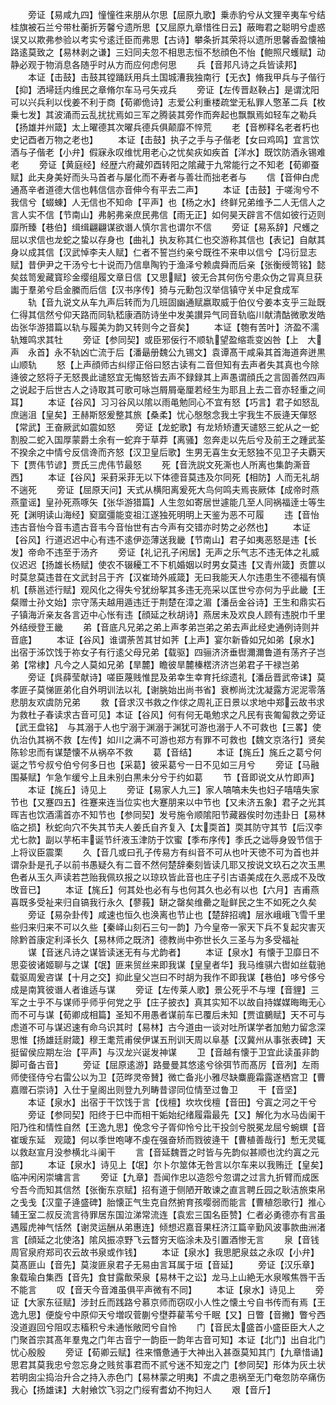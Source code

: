 <!-- { "loadSidebar": true } -->
　　旁证【易咸九四】憧憧徃来朋从尔思【屈原九歌】乗赤豹兮从文狸辛夷车兮结桂旗被石兰兮带杜蘅折芳馨兮遗所思【又屈原九章惜徃日云】蔽晦君之聪明兮虚惑误又以欺弗参验以考实兮逺迁臣而弗思【古诗】攀条折其荣将以遗所思馨香盈懐袖路逺莫致之【易林剥之谦】三妇同夫忽不相思志恒不愁顔色不怡【鲍照尺蠖赋】动静必观于物消息各随乎时从方而应何虑何思
　　兵【音邦凡诗之兵皆读邦】
　　本证【击鼓】击鼓其镗踊跃用兵土国城漕我独南行【无衣】脩我甲兵与子偕行【抑】洒埽廷内维民之章脩尔车马弓矢戎兵
　　旁证【左传晋赵鞅占】是谓沈阳可以兴兵利以伐姜不利于商【荀卿佹诗】志爱公利重楼疏堂无私罪人憼革二兵【枚乗七发】其波涌而云乱扰扰焉如三军之腾装其旁作而奔起也飘飘焉如轻车之勒兵【扬雄并州箴】太上曜德其次曜兵德兵俱颠靡不悴荒
　　老【音栁释名老者朽也史记酉者万物之老也】
　　本证【击鼓】执子之手与子偕老【女曰鸡鸣】宜言饮酒与子偕老【小弁】假寐永叹维忧用老心之忧矣疢如疾首【洋水】既饮防酒永锡难老
　　旁证【黄庭经】经歴六府藏夘酉转阳之隂藏于九常能行之不知老【荀卿蚕赋】此夫身美好而头马首者与屡化而不寿者与善壮而拙老者与
　　信【音伸白虎通髙辛者道德大信也韩信信亦音伸今有平去二声】
　　本证【击鼓】于嗟洵兮不我信兮【蝃蝀】人无信也不知命【平声】也【杨之水】终鲜兄弟维予二人无信人之言人实不信【节南山】弗躬弗亲庶民弗信【雨无正】如何昊天辟言不信如彼行迈则靡所臻【巷伯】缉缉翩翩谋欲谮人慎尔言也谓尔不信
　　旁证【易系辞】尺蠖之屈以求信也龙蛇之蛰以存身也【曲礼】执友称其仁也交游称其信也【表记】自献其身以成其信【汉武悼李夫人赋】仁者不誓岂约亲兮既徃不来申以信兮【冯衍显志赋】昔伊尹之干汤兮七十说而乃信臯陶钓于渔泽兮赖虞舜而后亲【张衡绶笥铭】懿矣兹笥爰藏寳珍金缨组履文章日信【又思赋】彼无合其何伤兮患众伪之冐真旦获讟于羣弟兮启金縢而后信【汉书序传】猗与元勳包汉举信镇守关中足食成军
　　轨【音九说文从车九声后转而为几班固幽通赋嬴取威于伯仪兮姜本支乎三趾既仁得其信然兮仰天路而同轨嵇康酒防诗坐中发美讃异气同音轨临川献清酤微歌发皓齿张华游猎篇以轨与履美为韵又转则今之音矣】
　　本证【匏有苦叶】济盈不濡轨雉鸣求其牡
　　旁证【参同契】或臣邪佞行不顺轨望盈缩乖变凶咎【上　大声　永首】永不轨凶亡流于后【潘朂册魏公九锡文】袁谭髙干咸枭其首海道奔迸黒山顺轨
　　怒【上声顔师古纠缪正俗曰怒古读有二音但知有去声者失其真也今除逄彼之怒将子无怒畏此谴怒宜无悔怒皆去声不録録其上声愚谓顔氏之言固善然四声之说起于后世古人之诗取其可歌可咏岂屑屑毫厘若经生为耶且上去二音亦轻重之间耳】
　　本证【谷风】习习谷风以隂以雨黾勉同心不宜有怒【巧言】君子如怒乱庶遄沮【皇矣】王赫斯怒爰整其旅【桑柔】忧心慇慇念我土宇我生不辰逄天僤怒【常武】王奋厥武如震如怒
　　旁证【龙蛇歌】有龙矫矫遭天谴怒三蛇从之一蛇割股二蛇入国厚蒙爵土余有一蛇弃于草莽【离骚】忽奔走以先后兮及前王之踵武荃不揆余之中情兮反信谗而齐怒【汉卫皇后歌】生男无喜生女无怒独不见卫子夫覇天下【贾伟节谚】贾氏三虎伟节最怒
　　死【音洗説文死澌也人所离也集韵澌音西】
　　本证【谷风】采葑采菲无以下体德音莫违及尔同死【相防】人而无礼胡不遄死
　　旁证【屈原天问】天式从横阳离爰死大鸟何鸣夫焉丧厥体【成帝时燕燕童谣】皇孙死燕啄矢【张华游猎篇】人生忽如寄居世遽能几至人同祸福逹士等生死【渊明读山海经】窫窳彊能变祖江遂独死明明上天鉴为恶不可履
　　违【音怡违古音怡今音韦遗古音韦今音怡世有古今声有交错亦时势之必然也】
　　本证【谷风】行道迟迟中心有违不逺伊迩薄送我畿【节南山】君子如夷恶怒是违【长发】帝命不违至于汤齐
　　旁证【礼记孔子闲居】无声之乐气志不违无体之礼威仪迟迟【扬雄长杨赋】使农不辍耰工不下机婚姻以时男女莫违【又青州箴】贡篚以时莫怠莫违昔在文武封吕于齐【汉崔琦外戚箴】无曰我能天人尔违患生不德福有慎机【蔡邕述行赋】观风化之得失兮犹纷挐其多违无亮采以匡世兮亦何为乎此畿【王粲赠士孙文始】宗守荡夫越用遁违迁于荆楚在漳之湄【潘岳金谷诗】王生和鼎实石子镇海沂亲友各言迈中心怅有违【顔延之秋胡诗】燕居未及欢良人顾有违脱巾千里外结绶登王畿
　　弟【音底凡兄弟之弟上声孝弟岂弟之弟去声此经史通例诗则并音底】
　　本证【谷风】谁谓荼苦其甘如荠【上声】宴尔新昏如兄如弟【泉水】出宿于泲饮饯于祢女子有行逺父母兄弟【载驱】四骊济济垂辔濔濔鲁道有荡齐子岂弟【常棣】凡今之人莫如兄弟【旱麓】瞻彼旱麓榛楛济济岂弟君子干禄岂弟
　　旁证【呉薛莹献诗】嗟臣蔑贱惟昆及弟幸生幸育托综遗礼【潘岳晋武帝诔】莫孝匪子莫悌匪弟化自外明训法以礼【谢朓始出尚书省】衰栁尚沈沈凝露方泥泥零落悲朋友欢虞防兄弟
　　救【音求汉书救之作俅之周礼正日景以求地中郑云故书求为救杜子春读求古音可见】本证【谷风】何有何无黾勉求之凡民有丧匍匐救之旁证【武王盘铭】　与其溺于人也宁溺于渊溺于渊犹可游也溺于人不可救也【三畧】使仇治仇其祸不救【左传】如川之满不可游也郑方有罪不可救也【魏文京洛行】贤矣陈轸忠而有谋楚懐不从祸卒不救
　　葛【音结】
　　本证【旄丘】旄丘之葛兮何诞之节兮叔兮伯兮何多日也【采葛】彼采葛兮一日不见如三月兮
　　旁证【马融围棊赋】乍急乍缓兮上且未别白黒未分兮于约如葛
　　节【音即说文从竹即声】
　　本证【旄丘】诗见上
　　旁证【易家人九三】家人嗃嗃未失也妇子嘻嘻失家节也【又蹇四五】徃蹇来连当位实也大蹇朋来以中节也【又未济五象】君子之光其晖吉也饮酒濡首亦不知节也【参同契】发号施令顺隂阳节藏器俟时勿违卦日【易林临之损】秋蛇向穴不失其节夫人姜氏自齐复入【太耎首】耎其防守其节【后汉李尤七款】副以芋柘丰诞节纤液玉津防于饮蜜【季布序传】季氏之诎辱身毁节信于上将议臣震栗
　　久【音几或曰孔子传易方有纠音不可从也叶天徳不可为首也并谓杂卦是孔子以前书愚疑久有二音不然何楚辞秦刻皆读几耶又按说文玖石之次玉黒色者从玉久声读若芑贻我佩玖报之以琼玖皆此音也庄子引古语美成在久恶成不及攺攺音已】
　　本证【旄丘】何其处也必有与也何其久也必有以也【六月】吉甫燕喜既多受祉来归自镐我行永久【蓼莪】缾之罄矣维罍之耻鲜民之生不如死之久矣
　　旁证【易杂卦传】咸速也恒久也涣离也节止也【楚辞招魂】层氷峨峨飞雪千里些归来归来不可以久些【秦峄山刻石三句一韵】乃今皇帝一家天下兵不复起灾害灭除黔首康定利泽长久【易林师之既济】德教尚中弥世长久三圣与为多受福祉
　　谋【音迷凡诗之谋皆读迷无有与尤韵者】
　　本证【泉水】有懐于卫靡日不思娈彼诸姬聊与之谋【氓】匪来贸丝来即我谋【皇皇者华】我马维骐六辔如丝载驰载驱周爰咨谋【十月之交】抑此皇父岂曰不时胡为我作不即我谋【巷伯】哆兮侈兮成是南箕彼谮人者谁适与谋
　　旁证【左传莱人歌】景公死乎不与埋【音貍】三军之士乎不与谋师乎师乎何党之乎【庄子披衣】真其实知不以故自持媒媒晦晦无心而不可与谋【荀卿成相篇】圣知不用愚者谋前车已覆后未知【贾谊鵩赋】天不可与虑道不可与谋迟速有命乌识其时【易林】古今道由一谈对吐所谋学者加勉力留念深思惟【扬雄廷尉箴】穆王耄荒甫侯伊谋五刑训天周以阜基【汉冀州从事张表碑】天挺留侯应期左治【平声】与汉龙兴诞发神谋
　　卫【音越有懐于卫宜此读虽非韵脚可备古音】
　　旁证【屈原逺游】路曼曼其悠逺兮徐弭节而髙厉【音冽】左雨师使径侍兮右雷公以为卫【范晔灵帝賛】微亡备兆小雅尽缺麋鹿霜露遂栖宫卫【曹嘉赠石崇诗】入仕于皇阁出则登九列畴昔谬同位情至过鲁卫
　　干【音坚】
　　本证【泉水】出宿于干饮饯于言【伐檀】坎坎伐檀【音田】兮寘之河之干兮
　　旁证【参同契】阳终于巳中而相干姤始纪绪履霜最先【又】解化为水马齿阑干阳乃徃和情性自然【王逸九思】俛念兮子胥仰怜兮比干投剑兮脱冕龙屈兮蜿蟤【音　崔瑗东延　观箴】何以季世咆哮不虔在强奋矫而戮彼逄干【曹植善哉行】慙无灵辄以救赵宣月没参横北斗阑干
　　言【音延魏晋之时皆与先韵似甚顺也沈约寘之元部】
　　本证【泉水】诗见上【氓】尔卜尔筮体无咎言以尔车来以我贿迁【皇矣】临冲闲闲崇墉言言
　　旁证【九章】吾闻作忠以造怨兮忽谓之过言九折臂而成医兮吾今而知其信然【张衡东京赋】招有道于侧陋开敢谏之直言聘丘园之耿洁旅束帛之戋戋【汉童子逄盛碑】胎懐正气生克自然捬育孩嘤弱而能言【曹植怨歌行】推心辅王室二叔反流言待罪居东国泣涕常流连【袁宏三国名臣赞】仁者必勇德亦有言虽遇履虎神气恬然【谢灵运酬从弟惠连】倾想迟嘉音果枉济江篇辛勤风波事款曲洲渚言【顔延之北使洛】隂风振凉野飞云瞀穷天临涂未及引置酒惨无言
　　泉【音钱周官泉府郑司农云故书泉或作钱】
　　本证【泉水】我思肥泉兹之永叹【小弁】莫髙匪山【音先】莫浚匪泉君子无易由言耳属于垣【音延】
　　旁证【汉乐章】象载瑜白集西【音先】食甘露歕荣泉【易林干之讼】龙马上山絶无水泉喉焦唇干舌不能言
　　叹【音天今音滩虽俱平声微有不同】
　　本证【泉水】诗见上
　　旁证【大家东征赋】涉封丘而践路兮慕京师而窃叹小人性之懐土兮自书传而有焉【王逸九思】便旋兮中原仰天兮増叹菅蒯兮壄莽雚苇兮千眠【又】日瞥【音撇】瞥兮西没道遐回兮阻叹志稸积兮未通怅敞罔兮自怜
　　门【音民太盛首小盛臣臣大人之门聚首宗其髙年羣鬼之门年古音宁一韵臣一韵年古音可知】本证【北门】出自北门忧心殷殷
　　旁证【荀卿云赋】徃来惽惫通于大神出入甚亟莫知其门【九章惜诵】思君其莫我忠兮忽忘身之贱贫事君而不贰兮迷不知宠之门【参同契】形体为灰土状若明囱尘捣治升合之持入赤色门【易林蒙之明夷】不虞之患祸至无门奄忽防卒痛伤我心【扬雄诔】大射飨饮飞羽之门绥宥耆幼不拘妇人
　　艰【音斤】
